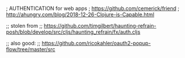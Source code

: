 

; AUTHENTICATION for web apps
; https://github.com/cemerick/friend
; http://ahungry.com/blog/2018-12-26-Clojure-is-Capable.html


;; stolen from
;; https://github.com/timgilbert/haunting-refrain-posh/blob/develop/src/cljs/haunting_refrain/fx/auth.cljs


;; also good:
;; https://github.com/ricokahler/oauth2-popup-flow/tree/master/src

